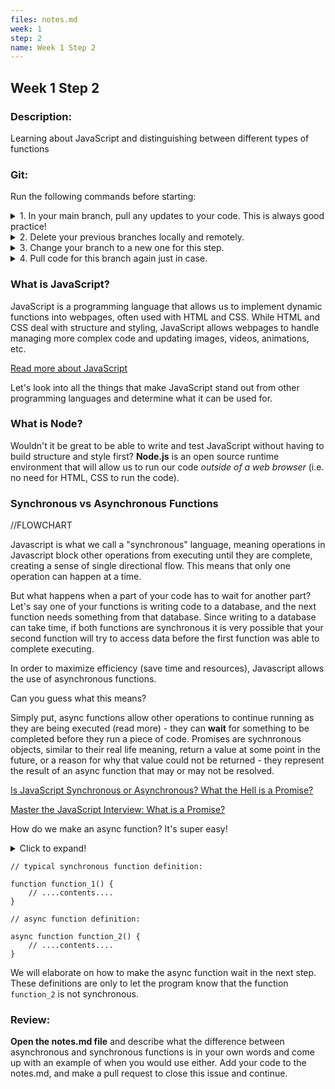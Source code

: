 ```yaml
---
files: notes.md
week: 1
step: 2
name: Week 1 Step 2
---
```


## Week 1 Step 2

### Description:
Learning about JavaScript and distinguishing between different types of functions

### Git:

Run the following commands before starting:
<details>
  <summary>
  	1. In your main branch, pull any updates to your code. This is always good practice!
  </summary>
	
	git pull
</details>

<details>
  <summary>
  	2. Delete your previous branches locally and remotely.
  </summary>
	
	git branch -d [previousBranchName]
	git push origin --delete [previousBranchName]
</details>

<details>
  <summary>
  	3. Change your branch to a new one for this step.
  </summary>
	
	git checkout -b w1s2
</details>

<details>
  <summary>
  	4. Pull code for this branch again just in case.
  </summary>
	
	git pull
</details>

### What is JavaScript?

JavaScript is a programming language that allows us to implement dynamic functions into webpages, often used with HTML and CSS. While HTML and CSS deal with structure and styling, JavaScript allows webpages to handle managing more complex code and updating images, videos, animations, etc.

[Read more about JavaScript](https://developer.mozilla.org/en-US/docs/Learn/JavaScript/First_steps/What_is_JavaScript)

Let's look into all the things that make JavaScript stand out from other programming languages and determine what it can be used for.

### What is Node?

Wouldn't it be great to be able to write and test JavaScript without having to build structure and style first? **Node.js** is an open source runtime environment that will allow us to run our code *outside of a web browser* (i.e. no need for HTML, CSS to run the code).

### Synchronous vs Asynchronous Functions

//FLOWCHART

Javascript is what we call a "synchronous" language, meaning operations in Javascript block other operations from executing until they are complete, creating a sense of single directional flow. This means that only one operation can happen at a time.

But what happens when a part of your code has to wait for another part? Let's say one of your functions is writing code to a database, and the next function needs something from that database. Since writing to a database can take time, if both functions are synchronous it is very possible that your second function will try to access data before the first function was able to complete executing.

In order to maximize efficiency (save time and resources), Javascript allows the use of asynchronous functions.

Can you guess what this means?

Simply put, async functions allow other operations to continue running as they are being executed (read more) - they can **wait** for something to be completed before they run a piece of code. Promises are sychnronous objects, similar to their real life meaning, return a value at some point in the future, or a reason for why that value could not be returned - they represent the result of an async function that may or may not be resolved.

[Is JavaScript Synchronous or Asynchronous? What the Hell is a Promise?](https://developer.mozilla.org/en-US/docs/Web/JavaScript/Reference/Global_Objects/Promise)

[Master the JavaScript Interview: What is a Promise?](https://medium.com/better-programming/is-javascript-synchronous-or-asynchronous-what-the-hell-is-a-promise-7aa9dd8f3bfb)

How do we make an async function? It's super easy!

<details>
  <summary>Click to expand!</summary>
  
  ## Heading
  1. A numbered
  2. list
     * With some
     * Sub bullets
</details>

```
// typical synchronous function definition:

function function_1() {
	// ....contents....
}

// async function definition:

async function function_2() {
	// ....contents....
}
```

We will elaborate on how to make the async function wait in the next step. These definitions are only to let the program know that the function `function_2` is not synchronous.

### Review:

**Open the notes.md file** and describe what the difference between asynchronous and synchronous functions is in your own words and come up with an example of when you would use either. Add your code to the notes.md, and make a pull request to close this issue and continue.
